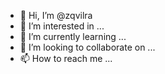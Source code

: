 - 👋 Hi, I’m @zqvilra
- 👀 I’m interested in ...
- 🌱 I’m currently learning ...
- 💞️ I’m looking to collaborate on ...
- 📫 How to reach me ...

<!---
zqvilra/zqvilra is a ✨ special ✨ repository because its `README.md` (this file) appears on your GitHub profile.
You can click the Preview link to take a look at your changes.
--->
